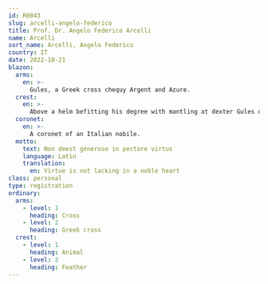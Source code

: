 ```yaml
---
id: R0043
slug: arcelli-angelo-federico
title: Prof. Dr. Angelo Federico Arcelli
name: Arcelli
sort_name: Arcelli, Angelo Federico
country: IT
date: 2022-10-21
blazon:
  arms:
    en: >-
      Gules, a Greek cross chequy Argent and Azure.
  crest:
    en: >-
      Above a helm befitting his degree with mantling at dexter Gules doubled Argent and at sinister Azure doubled Argent is set for a crest issuant from the coronet, three ostrich feathers Gules, Argent, and Azure.
  coronet:
    en: >-
      A coronet of an Italian nobile.
  motto:
    text: Non deest generoso in pectore virtus
    language: Latin
    translation:
      en: Virtue is not lacking in a noble heart
class: personal
type: registration
ordinary:
  arms:
    - level: 1
      heading: Cross
    - level: 2
      heading: Greek cross
  crest:
    - level: 1
      heading: Animal
    - level: 2
      heading: Feather
---
```

